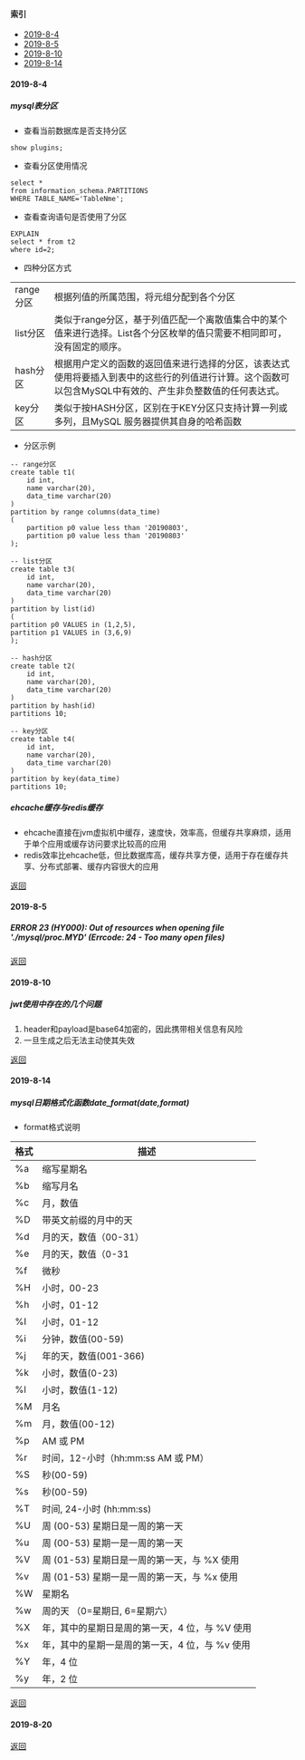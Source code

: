 #### 索引
- [2019-8-4](#2019-8-4)
- [2019-8-5](#2019-8-5)
- [2019-8-10](#2019-8-10)
- [2019-8-14](#2019-8-14)

#### 2019-8-4
##### mysql表分区
- 查看当前数据库是否支持分区

```
show plugins;
```

- 查看分区使用情况
  
```
select *
from information_schema.PARTITIONS
WHERE TABLE_NAME='TableNme';
```

- 查看查询语句是否使用了分区

```
EXPLAIN
select * from t2
where id=2;
```

- 四种分区方式

|           |                                                                                                                                                           |
| --------- | --------------------------------------------------------------------------------------------------------------------------------------------------------- |
| range分区 | 根据列值的所属范围，将元组分配到各个分区                                                                                                                  |
| list分区  | 类似于range分区，基于列值匹配一个离散值集合中的某个值来进行选择。List各个分区枚举的值只需要不相同即可，没有固定的顺序。                                   |
| hash分区  | 根据用户定义的函数的返回值来进行选择的分区，该表达式使用将要插入到表中的这些行的列值进行计算。这个函数可以包含MySQL中有效的、产生非负整数值的任何表达式。 |
| key分区   | 类似于按HASH分区，区别在于KEY分区只支持计算一列或多列，且MySQL 服务器提供其自身的哈希函数                                                                 |

- 分区示例

```
-- range分区
create table t1(
    id int,
    name varchar(20),
    data_time varchar(20)
)
partition by range columns(data_time)
(
    partition p0 value less than '20190803',
    partition p0 value less than '20190803'
);

-- list分区
create table t3(
    id int,
    name varchar(20),
    data_time varchar(20)
)
partition by list(id)
(
partition p0 VALUES in (1,2,5),
partition p1 VALUES in (3,6,9)
);

-- hash分区
create table t2(
    id int,
    name varchar(20),
    data_time varchar(20)
)
partition by hash(id)
partitions 10;

-- key分区
create table t4(
    id int,
    name varchar(20),
    data_time varchar(20)
)
partition by key(data_time)
partitions 10;
```

##### ehcache缓存与redis缓存
- ehcache直接在jvm虚拟机中缓存，速度快，效率高，但缓存共享麻烦，适用于单个应用或缓存访问要求比较高的应用
- redis效率比ehcache低，但比数据库高，缓存共享方便，适用于存在缓存共享、分布式部署、缓存内容很大的应用

[返回](#索引)

#### 2019-8-5
##### ERROR 23 (HY000): Out of resources when opening file './mysql/proc.MYD' (Errcode: 24 - Too many open files)


[返回](#索引)

#### 2019-8-10
##### jwt使用中存在的几个问题
1. header和payload是base64加密的，因此携带相关信息有风险
2. 一旦生成之后无法主动使其失效

[返回](#索引)

#### 2019-8-14
##### mysql日期格式化函数date_format(date,format)
- format格式说明
  
| 格式 | 描述                                           |
| ---- | ---------------------------------------------- |
| %a   | 缩写星期名                                     |
| %b   | 缩写月名                                       |
| %c   | 月，数值                                       |
| %D   | 带英文前缀的月中的天                           |
| %d   | 月的天，数值（00-31）                          |
| %e   | 月的天，数值（0-31                             |
| %f   | 微秒                                           |
| %H   | 小时，00-23                                    |
| %h   | 小时，01-12                                    |
| %I   | 小时，01-12                                    |
| %i   | 分钟，数值(00-59)                              |
| %j   | 年的天，数值(001-366)                          |
| %k   | 小时，数值(0-23)                               |
| %l   | 小时，数值(1-12)                               |
| %M   | 月名                                           |
| %m   | 月，数值(00-12)                                |
| %p   | AM 或 PM                                       |
| %r   | 时间，12-小时（hh:mm:ss AM 或 PM）             |
| %S   | 秒(00-59)                                      |
| %s   | 秒(00-59)                                      |
| %T   | 时间, 24-小时 (hh:mm:ss)                       |
| %U   | 周 (00-53) 星期日是一周的第一天                |
| %u   | 周 (00-53) 星期一是一周的第一天                |
| %V   | 周 (01-53) 星期日是一周的第一天，与 %X 使用    |
| %v   | 周 (01-53) 星期一是一周的第一天，与 %x 使用    |
| %W   | 星期名                                         |
| %w   | 周的天 （0=星期日, 6=星期六）                  |
| %X   | 年，其中的星期日是周的第一天，4 位，与 %V 使用 |
| %x   | 年，其中的星期一是周的第一天，4 位，与 %v 使用 |
| %Y   | 年，4 位                                       |
| %y   | 年，2 位                                       |


[返回](#索引)

#### 2019-8-20


[返回](#索引)
